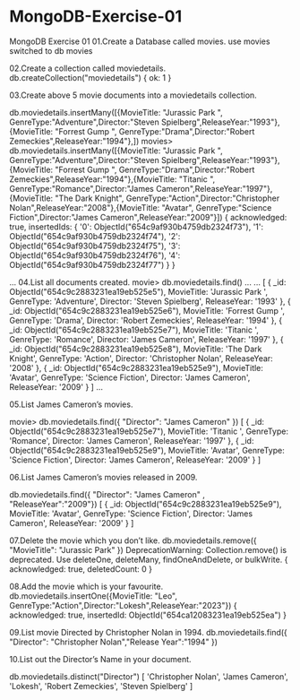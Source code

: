 # MongoDB-Exercise-01
MongoDB Exercise 01
01.Create a Database called movies.
use movies
switched to db movies

02.Create a collection called moviedetails.
db.createCollection("moviedetails")
{ ok: 1 }

03.Create above 5 movie documents into a moviedetails collection.

db.moviedetails.insertMany([{MovieTitle: "Jurassic Park ", GenreType:"Adventure",Director:"Steven Spielberg",ReleaseYear:"1993"},{MovieTitle: "Forrest Gump ", GenreType:"Drama",Director:"Robert Zemeckies",ReleaseYear:"1994"},])
movies> db.moviedetails.insertMany([{MovieTitle: "Jurassic Park ", GenreType:"Adventure",Director:"Steven Spielberg",ReleaseYear:"1993"},{MovieTitle: "Forrest Gump ", GenreType:"Drama",Director:"Robert Zemeckies",ReleaseYear:"1994"},{MovieTitle: "Titanic ", GenreType:"Romance",Director:"James Cameron",ReleaseYear:"1997"},{MovieTitle: "The Dark Knight", GenreType:"Action",Director:"Christopher Nolan",ReleaseYear:"2008"},{MovieTitle: "Avatar", GenreType:"Science Fiction",Director:"James Cameron",ReleaseYear:"2009"}])
{
  acknowledged: true,
  insertedIds: {
    '0': ObjectId("654c9af930b4759db2324f73"),
    '1': ObjectId("654c9af930b4759db2324f74"),
    '2': ObjectId("654c9af930b4759db2324f75"),
    '3': ObjectId("654c9af930b4759db2324f76"),
    '4': ObjectId("654c9af930b4759db2324f77")
  }
}

...
04.List all documents created.
movie> db.moviedetails.find()
...
...
[
  {
    _id: ObjectId("654c9c2883231ea19eb525e5"),
    MovieTitle: 'Jurassic Park ',
    GenreType: 'Adventure',
    Director: 'Steven Spielberg',
    ReleaseYear: '1993'
  },
  {
    _id: ObjectId("654c9c2883231ea19eb525e6"),
    MovieTitle: 'Forrest Gump ',
    GenreType: 'Drama',
    Director: 'Robert Zemeckies',
    ReleaseYear: '1994'
  },
  {
    _id: ObjectId("654c9c2883231ea19eb525e7"),
    MovieTitle: 'Titanic ',
    GenreType: 'Romance',
    Director: 'James Cameron',
    ReleaseYear: '1997'
  },
  {
    _id: ObjectId("654c9c2883231ea19eb525e8"),
    MovieTitle: 'The Dark Knight',
    GenreType: 'Action',
    Director: 'Christopher Nolan',
    ReleaseYear: '2008'
  },
  {
    _id: ObjectId("654c9c2883231ea19eb525e9"),
    MovieTitle: 'Avatar',
    GenreType: 'Science Fiction',
    Director: 'James Cameron',
    ReleaseYear: '2009'
  }
]
...


05.List James Cameron’s movies.

movie> db.moviedetails.find({ "Director": "James Cameron" })
[
  {
    _id: ObjectId("654c9c2883231ea19eb525e7"),
    MovieTitle: 'Titanic ',
    GenreType: 'Romance',
    Director: 'James Cameron',
    ReleaseYear: '1997'
  },
  {
    _id: ObjectId("654c9c2883231ea19eb525e9"),
    MovieTitle: 'Avatar',
    GenreType: 'Science Fiction',
    Director: 'James Cameron',
    ReleaseYear: '2009'
  }
]


06.List  James Cameron’s movies released in 2009.

db.moviedetails.find({ "Director": "James Cameron" , "ReleaseYear":"2009"})
[
  {
    _id: ObjectId("654c9c2883231ea19eb525e9"),
    MovieTitle: 'Avatar',
    GenreType: 'Science Fiction',
    Director: 'James Cameron',
    ReleaseYear: '2009'
  }
]


07.Delete the movie which you don’t like.
db.moviedetails.remove({ "MovieTitle": "Jurassic Park" })
DeprecationWarning: Collection.remove() is deprecated. Use deleteOne, deleteMany, findOneAndDelete, or bulkWrite.
{ acknowledged: true, deletedCount: 0 }

08.Add the movie which is your favourite. 
db.moviedetails.insertOne({MovieTitle: "Leo", GenreType:"Action",Director:"Lokesh",ReleaseYear:"2023"})
{
  acknowledged: true,
  insertedId: ObjectId("654ca12083231ea19eb525ea")
}


09.List movie Directed  by Christopher Nolan in 1994.
db.moviedetails.find({ "Director": "Christopher Nolan","Release Year":"1994" })



10.List out the Director’s Name in your document.

db.moviedetails.distinct("Director")
[
  'Christopher Nolan',
  'James Cameron',
  'Lokesh',
  'Robert Zemeckies',
  'Steven Spielberg'
]


